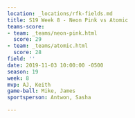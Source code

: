 ```yaml
---
location: _locations/rfk-fields.md
title: S19 Week 8 - Neon Pink vs Atomic
teams-score:
- team: _teams/neon-pink.html
  score: 29
- team: _teams/atomic.html
  score: 28
field: ''
date: 2019-11-03 10:00:00 -0500
season: 19
week: 8
mvp: AJ, Keith
game-ball: Mike, James
sportsperson: Antwon, Sasha

---
```

